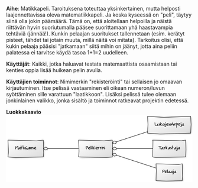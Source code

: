 **Aihe**: Matikkapeli. Taroituksena toteuttaa yksinkertainen, mutta helposti laajennettavissa oleva matematiikkapeli. Ja koska kyseessä on "peli", täytyy siinä olla jokin päämäärä. Tämä on, että aloitellaan helpoilla ja näistä riittävän hyvin suoriutumalla pääsee suorittamaan yhä haastavampia tehtäviä (jännää!).
	Kunkin pelaajan suoritukset tallennetaan (esim. kerätyt pisteet, tähdet tai jotain muuta, millä näitä voi mitata). Tarkoitus olisi, että kukin pelaaja pääsisi "jatkamaan" siitä mihin on jäänyt, jotta aina peliin palatessa ei tarvitse käydä tasoa 1+1=2 uudelleen.

**Käyttäjät**: Kaikki, jotka haluavat testata matemaattista osaamistaan tai kenties oppia lisää huikean pelin avulla.

**Käyttäjien toiminnot**: Nimimerkin "rekisteröinti" tai sellaisen jo omaavan kirjautuminen. Itse pelissä vastaaminen eli oikean numeron/luvun syöttäminen sille varattuun "laatikkoon".
	Lisäksi pelissä tulee olemaan jonkinlainen valikko, jonka sisältö ja toiminnot ratkeavat projektin edetessä.

**Luokkakaavio**
![Ensimmäisen vaiheen luokkakaavio](luokkakaavio_logiikka.png)
